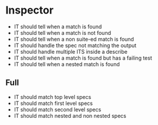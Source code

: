 # Inspector

+ IT should tell when a match is found
+ IT should tell when a match is not found
+ IT should tell when a non suite-ed match is found
+ IT should handle the spec not matching the output
+ IT should handle multiple ITS inside a describe
+ IT should tell when a match is found but has a failing test
+ IT should tell when a nested match is found

## Full
+ IT should match top level specs
+ IT should match first level specs
+ IT should match second level specs
+ IT should match nested and non nested specs